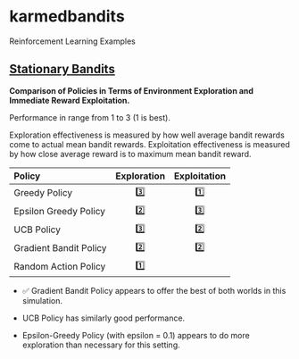 # karmedbandits
Reinforcement Learning Examples

## [Stationary Bandits](stationary_problem/Readme.md)

**Comparison of Policies in Terms of Environment Exploration and Immediate Reward Exploitation.**

Performance in range from 1 to 3 (1 is best).

Exploration effectiveness is measured by how well average bandit rewards come to actual mean bandit rewards. Exploitation effectiveness is measured by how close average reward is to maximum mean bandit reward. 

| Policy                 | Exploration | Exploitation |
| :---                   | :---:       | :---:        |
| Greedy Policy          | :three:     |:one:         |
| Epsilon Greedy Policy  | :two:       |:three:       |
| UCB Policy             | :three:     |:two:         |
| Gradient Bandit Policy | :two:       |:two:         |
| Random Action Policy   | :one:       |              |

- :white_check_mark: Gradient Bandit Policy appears to offer the best of both worlds in this simulation.

- UCB Policy has similarly good performance.

- Epsilon-Greedy Policy (with epsilon = 0.1) appears to do more exploration than necessary for this setting.
